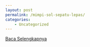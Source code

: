 ```yaml
---
layout: post
permalink: /mimpi-sol-sepatu-lepas/
categories:
    - Uncategorized
---
```


[Baca Selengkapnya](/09)